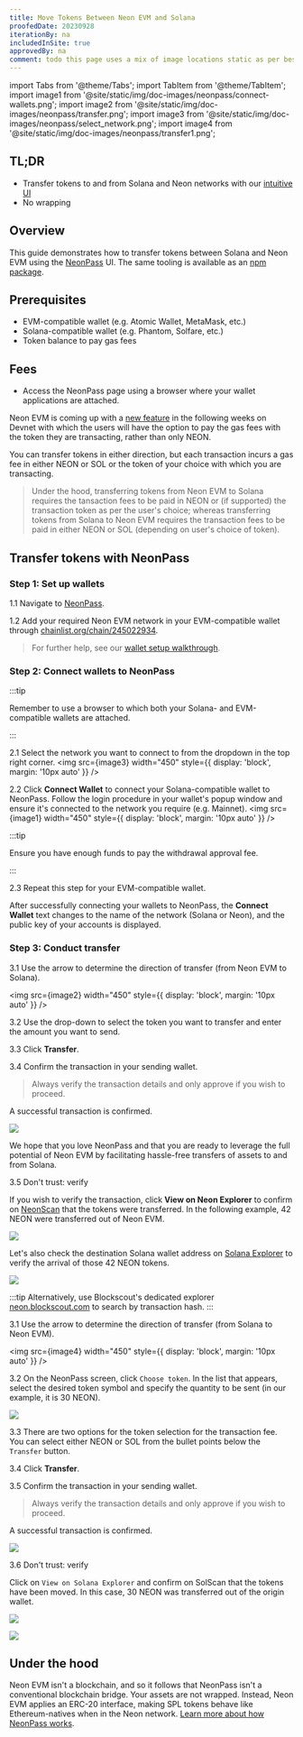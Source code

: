 ```yaml
---
title: Move Tokens Between Neon EVM and Solana
proofedDate: 20230928
iterationBy: na
includedInSite: true
approvedBy: na
comment: todo this page uses a mix of image locations static as per best practice and local >> fix this >> note relocated images to follow step
---
```


import Tabs from '@theme/Tabs';
import TabItem from '@theme/TabItem';
import image1 from '@site/static/img/doc-images/neonpass/connect-wallets.png';
import image2 from '@site/static/img/doc-images/neonpass/transfer.png';
import image3 from '@site/static/img/doc-images/neonpass/select_network.png';
import image4 from '@site/static/img/doc-images/neonpass/transfer1.png';

## TL;DR

- Transfer tokens to and from Solana and Neon networks with our [intuitive UI](https://neonpass.live/)
- No wrapping

## Overview

This guide demonstrates how to transfer tokens between Solana and Neon EVM using the [NeonPass](https://neonpass.live/) UI. The same tooling is available as an [npm package](/docs/developing/integrate/neon_transfer).

## Prerequisites

- EVM-compatible wallet (e.g. Atomic Wallet, MetaMask, etc.)
- Solana-compatible wallet (e.g. Phantom, Solfare, etc.)
- Token balance to pay gas fees

## Fees

- Access the NeonPass page using a browser where your wallet applications are attached.

Neon EVM is coming up with a [new feature](https://neonevm.org/blog/feature-alternative-gas-fee-token) in the following weeks on Devnet with which the users will have the option to pay the gas fees with the token they are transacting, rather than only NEON.

You can transfer tokens in either direction, but each transaction incurs a gas fee in either NEON or SOL or the token of your choice with which you are transacting.

> Under the hood, transferring tokens from Neon EVM to Solana requires the tansaction fees to be paid in NEON or (if supported) the transaction token as per the user's choice; whereas transferring tokens from Solana to Neon EVM requires the transaction fees to be paid in either NEON or SOL (depending on user's choice of token).

## Transfer tokens with NeonPass

### Step 1: Set up wallets

1.1 Navigate to [NeonPass](https://neonpass.live/).

1.2 Add your required Neon EVM network in your EVM-compatible wallet through [chainlist.org/chain/245022934](https://chainlist.org/?chain=245022934&search=Neon+EVM&testnets=true).

> For further help, see our [wallet setup walkthrough](/docs/wallet/metamask_setup).

### Step 2: Connect wallets to NeonPass

:::tip

Remember to use a browser to which both your Solana- and EVM-compatible wallets are attached.

:::

2.1 Select the network you want to connect to from the dropdown in the top right corner.
<img src={image3} width="450" style={{ display: 'block', margin: '10px auto' }} />

2.2 Click **Connect Wallet** to connect your Solana-compatible wallet to NeonPass. Follow the login procedure in your wallet's popup window and ensure it's connected to the network you require (e.g. Mainnet).
<img src={image1} width="450" style={{ display: 'block', margin: '10px auto' }} />

:::tip

Ensure you have enough funds to pay the withdrawal approval fee.

:::

2.3 Repeat this step for your EVM-compatible wallet.

After successfully connecting your wallets to NeonPass, the **Connect Wallet** text changes to the name of the network (Solana or Neon), and the public key of your accounts is displayed.

### Step 3: Conduct transfer

<Tabs>
  <TabItem value="neontosolana" label="Neon EVM to Solana" default>

3.1 Use the arrow to determine the direction of transfer (from Neon EVM to Solana).

<img src={image2} width="450" style={{ display: 'block', margin: '10px auto' }} />

3.2 Use the drop-down to select the token you want to transfer and enter the amount you want to send.

3.3 Click **Transfer**.

3.4 Confirm the transaction in your sending wallet.

> Always verify the transaction details and only approve if you wish to proceed.

A successful transaction is confirmed.

<div className='neon-img-box-450' style={{textAlign: 'center'}}>

![](img/transfer_complete.png)

</div>

We hope that you love NeonPass and that you are ready to leverage the full potential of Neon EVM by facilitating hassle-free transfers of assets to and from Solana.

3.5 Don't trust: verify

If you wish to verify the transaction, click **View on Neon Explorer** to confirm on [NeonScan](https://neonscan.org) that the tokens were transferred. In the following example, 42 NEON were transferred out of Neon EVM.

<div className='neon-img-box-600' style={{textAlign: 'center'}}>

![](img/confirmation_transfer_neonscan.png)

</div>

Let's also check the destination Solana wallet address on [Solana Explorer](https://explorer.solana.com/) to verify the arrival of those 42 NEON tokens.

<div className='neon-img-box-600' style={{textAlign: 'center'}}>

![](img/confirmation_transfer_solana.png)

</div>

:::tip
Alternatively, use Blockscout's dedicated explorer [neon.blockscout.com](https://neon.blockscout.com) to search by transaction hash.
:::
</TabItem>

<TabItem value="solanatoneon" label="Solana to Neon EVM">

3.1 Use the arrow to determine the direction of transfer (from Solana to Neon EVM).

<img src={image4} width="450" style={{ display: 'block', margin: '10px auto' }} />

3.2 On the NeonPass screen, click `Choose token`. In the list that appears, select the desired token symbol and specify the quantity to be sent (in our example, it is 30 NEON).

<div className='neon-img-box-300' style={{textAlign: 'center'}}>

![](img/transfer-solana-neon.png)

</div>

3.3 There are two options for the token selection for the transaction fee. You can select either NEON or SOL from the bullet points below the `Transfer` button.

3.4 Click **Transfer**.

3.5 Confirm the transaction in your sending wallet.

> Always verify the transaction details and only approve if you wish to proceed.

A successful transaction is confirmed.

<div className='neon-img-box-600' style={{textAlign: 'center'}}>

![](img/transfer_complete_solana_neon.png)

</div>

3.6 Don't trust: verify

Click on `View on Solana Explorer` and confirm on SolScan that the tokens have been moved. In this case, 30 NEON was transferred out of the origin wallet.

<div className='neon-img-box-600' style={{textAlign: 'center'}}>

![](img/transaction_confirmation_solana.png)

</div>

<div className='neon-img-box-600' style={{textAlign: 'center'}}>

![](img/token_transfer_solana.png)

</div>

</TabItem>
</Tabs>

## Under the hood

Neon EVM isn't a blockchain, and so it follows that NeonPass isn't a conventional blockchain bridge. Your assets are not wrapped. Instead, Neon EVM applies an ERC-20 interface, making SPL tokens behave like Ethereum-natives when in the Neon network. [Learn more about how NeonPass works](/docs/tokens/token-accounts).

